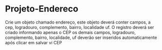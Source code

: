 # Projeto-Endereco
Crie um objeto chamado endereço, este objeto deverá conter campos, a cep, logradouro, complemento, bairro, localidade uf. O registro deverá ser criado informando apenas o CEP os demais campos, logradouro, complemento, bairro, localidade, uf deverão ser inseridos automaticamente após clicar em salvar vi CEP
